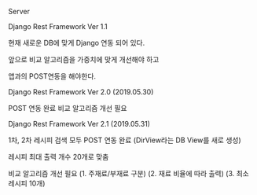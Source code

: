Server

Django Rest Framework Ver 1.1

현재 새로운 DB에 맞게 Django 연동 되어 있다.

앞으로 비교 알고리즘을 가중치에 맞게 개선해야 하고

앱과의 POST연동을 해야한다.



Django Rest Framework Ver 2.0 (2019.05.30)

POST 연동 완료
비교 알고리즘 개선 필요



Django Rest Framework Ver 2.1 (2019.05.31)

1차, 2차 레시피 검색 모두 POST 연동 완료
(DirView라는 DB View를 새로 생성)

레시피 최대 출력 개수 20개로 맞춤

비교 알고리즘 개선 필요
(1. 주재료/부재료 구분)
(2. 재료 비율에 따라 출력)
(3. 최소 레시피 10개)